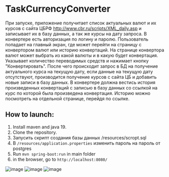 # TaskCurrencyConverter
При запуске, приложение получитает список актуальных валют и их курсов с сайта ЦБРФ http://www.cbr.ru/scripts/XML_daily.asp и записывает их в базу данных, а так же курсы на дату запроса.
В конвертере есть авторизация по логину и паролю. Пользователь попадает на главный экран, где может перейти на страницу с конвертором валют или историю конвертаций.
На странице конвертора валют может выбрать из какой валюты и в какую будет конвертация. Указывает количество переводимых средств и нажимает кнопку "Конвертировать". После чего происходит запрос в БД на получение актуального курса на текущую дату, если данные на текущую дату отсутствуют, производится получение курсов с сайта ЦБ и добавить новые записи в базу данных. В конвертере должна вестись история произведенных конвертаций с записью в базу данных со ссылкой на курс по которой была произведена конвертация. Историю можно посмотреть на отдельной странице, перейдя по ссылке.

## How to launch:
1. Install maven and java 19.
2. Clone the repository.
3. Запусить скрипт создания базы данных /resources/scropt.sql
4. В ``/resources/application.properties`` изменить пароль на пароль от postgres
5. Run ``mvn spring-boot:run`` in main folder
6. in the browser, go to ``http://localhost:8080/``

![image](https://user-images.githubusercontent.com/108514147/196667479-f58608b5-1df0-461e-b149-dc7f5d1180bf.png)
![image](https://user-images.githubusercontent.com/108514147/196667566-a7679218-1f9c-4e91-863b-32e00eb1a850.png)
![image](https://user-images.githubusercontent.com/108514147/197235750-e02cd0e9-eaf1-40bb-b7f8-3f339ea8ed5a.png)
